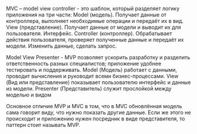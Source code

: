 MVC – model view controller - это шаблон, который разделяет логику приложения на три части: Model (модель). Получает данные от контроллера, выполняет необходимые операции и передаёт их в вид. View (представление). Получает данные от модели и выводит их для пользователя. Интерфейс. Controller (контроллер). Обрабатывает действия пользователя, проверяет полученные данные и передаёт их модели. Изменить данные, сделать запрос. 

Model View Presenter - MVP позволяет ускорить разработку и разделить ответственность разных специалистов; приложение удобнее тестировать и поддерживать. Model (Модель) работает с данными, проводит вычисления и руководит всеми бизнес-процессами. View (Вид или представление) показывает пользователю интерфейс и данные из модели. Presenter (Представитель) служит прослойкой между моделью и видом 

Основное отличие MVP и MVC в том, что в MVC обновлённая модель сама говорит виду, что нужно показать другие данные. Если же этого не происходит и приложению нужен посредник в виде представителя, то паттерн стоит называть MVP.